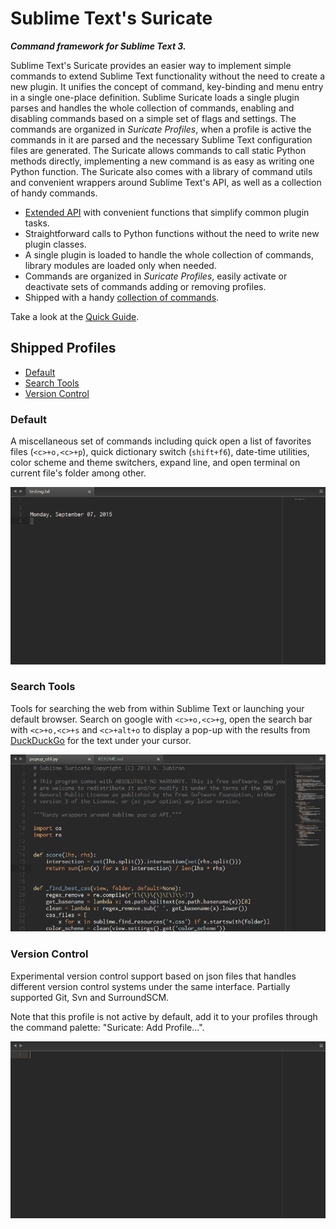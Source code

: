Sublime Text's Suricate
=======================

***Command framework for Sublime Text 3.***

Sublime Text's Suricate provides an easier way to implement simple commands to
extend Sublime Text functionality without the need to create a new plugin. It
unifies the concept of command, key-binding and menu entry in a single one-place
definition. Sublime Suricate loads a single plugin parses and handles the whole
collection of commands, enabling and disabling commands based on a simple set of
flags and settings. The commands are organized in _Suricate Profiles_, when a
profile is active the commands in it are parsed and the necessary Sublime Text
configuration files are generated. The Suricate allows commands to call static
Python methods directly, implementing a new command is as easy as writing one
Python function. The Suricate also comes with a library of command utils and
convenient wrappers around Sublime Text's API, as well as a collection of handy
commands.

  * [Extended API](https://sublime-suricate.readthedocs.org/en/latest/api-reference/) with convenient functions that simplify common plugin tasks.
  * Straightforward calls to Python functions without the need to write new plugin classes.
  * A single plugin is loaded to handle the whole collection of commands, library modules are loaded only when needed.
  * Commands are organized in _Suricate Profiles_, easily activate or deactivate sets of commands adding or removing profiles.
  * Shipped with a handy [collection of commands](#shipped-profiles).

Take a look at the
[Quick Guide](https://sublime-suricate.readthedocs.org/en/latest/quick-guide/).

Shipped Profiles
----------------

  * [Default](#default)
  * [Search Tools](#search-tools)
  * [Version Control](#version-control)

### Default

A miscellaneous set of commands including quick open a list of favorites files
(`<c>+o,<c>+p`), quick dictionary switch (`shift+f6`), date-time utilities,
color scheme and theme switchers, expand line, and open terminal on current
file's folder among other.

![](docs/img/capture_misc.gif)

### Search Tools

Tools for searching the web from within Sublime Text or launching your default
browser. Search on google with `<c>+o,<c>+g`, open the search bar with
`<c>+o,<c>+s` and `<c>+alt+o` to display a pop-up with the results from
[DuckDuckGo](https://duckduckgo.com/) for the text under your cursor.

![](docs/img/capture_ddg.gif)

### Version Control

Experimental version control support based on json files that handles different
version control systems under the same interface. Partially supported Git, Svn
and SurroundSCM.

Note that this profile is not active by default, add it to your profiles through
the command palette: "Suricate: Add Profile...".

![](docs/img/capture_vcs.gif)
